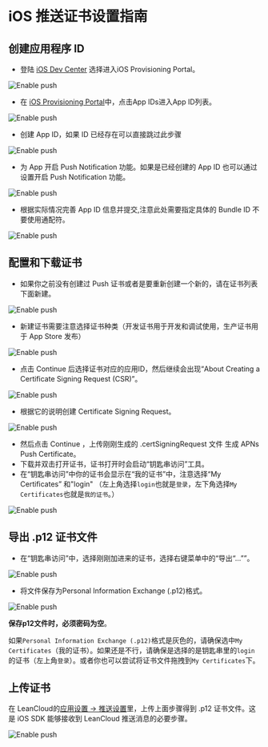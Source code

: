 # iOS 推送证书设置指南


## 创建应用程序 ID

* 登陆 [iOS Dev Center](https://developer.apple.com/devcenter/ios/index.action) 选择进入iOS Provisioning Portal。

![Enable push](images/ios_cert/login.png)

* 在 [iOS Provisioning Portal](https://developer.apple.com/ios/manage/overview/index.action)中，点击App IDs进入App ID列表。

![Enable push](images/ios_cert/appid.png)

* 创建 App ID，如果 ID 已经存在可以直接跳过此步骤

![Enable push](images/ios_cert/appid2.png)

* 为 App 开启 Push Notification 功能。如果是已经创建的 App ID 也可以通过设置开启 Push Notification 功能。

![Enable push](images/ios_cert/appservice.png)

* 根据实际情况完善 App ID 信息并提交,注意此处需要指定具体的 Bundle ID 不要使用通配符。

![Enable push](images/ios_cert/appid3.png)

## 配置和下载证书

* 如果你之前没有创建过 Push 证书或者是要重新创建一个新的，请在证书列表下面新建。

![Enable push](images/ios_cert/cer0.png)

* 新建证书需要注意选择证书种类（开发证书用于开发和调试使用，生产证书用于 App Store 发布）

![Enable push](images/ios_cert/cer1.png)

* 点击 Continue 后选择证书对应的应用ID，然后继续会出现“About Creating a Certificate Signing Request (CSR)”。

![Enable push](images/ios_cert/cer2.png)

* 根据它的说明创建 Certificate Signing Request。

![Enable push](images/ios_cert/cer3.png)

* 然后点击 Continue ，上传刚刚生成的 .certSigningRequest 文件 生成 APNs Push  Certificate。
* 下载并双击打开证书，证书打开时会启动“钥匙串访问”工具。
* 在“钥匙串访问”中你的证书会显示在“我的证书”中，注意选择“My Certificates” 和"login" （左上角选择`login`也就是`登录`，左下角选择`My Certificates`也就是`我的证书`。）

![Enable push](images/ios_cert/keychain_cert.png)

## 导出 .p12 证书文件

* 在“钥匙串访问”中，选择刚刚加进来的证书，选择右键菜单中的“导出“...””。

![Enable push](images/ios_cert/export_p12.png)

* 将文件保存为Personal Information Exchange (.p12)格式。

![Enable push](images/ios_cert/export_filename.png)

**保存p12文件时，必须密码为空**。

如果`Personal Information Exchange (.p12)`格式是灰色的，请确保选中`My Certificates`（我的证书）。如果还是不行，请确保是选择的是钥匙串里的`login`的证书（左上角`登录`）。或者你也可以尝试将证书文件拖拽到`My Certificates`下。

## 上传证书

在 LeanCloud的[应用设置 -> 推送设置](/messaging.html?.html?appid={{appid}}#/message/push/conf)里，上传上面步骤得到 .p12 证书文件。这是 iOS SDK 能够接收到 LeanCloud 推送消息的必要步骤。

![Enable push](images/ios_cert/upload_p12.png)









